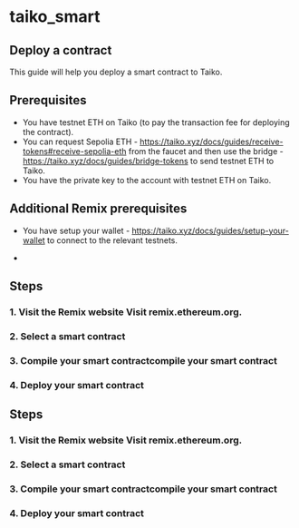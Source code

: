 # taiko_smart

## Deploy a contract
This guide will help you deploy a smart contract to Taiko.

## Prerequisites
- You have testnet ETH on Taiko (to pay the transaction fee for deploying the contract).
- You can request Sepolia ETH - https://taiko.xyz/docs/guides/receive-tokens#receive-sepolia-eth from the faucet and then use the bridge - https://taiko.xyz/docs/guides/bridge-tokens to send testnet ETH to Taiko.
- You have the private key to the account with testnet ETH on Taiko.


## Additional Remix prerequisites
- You have setup your wallet - https://taiko.xyz/docs/guides/setup-your-wallet to connect to the relevant testnets.

- 
## Steps
### 1. Visit the Remix website Visit remix.ethereum.org.
### 2. Select a smart contract
### 3. Compile your smart contractcompile your smart contract
### 4. Deploy your smart contract

## Steps
### 1. Visit the Remix website Visit remix.ethereum.org.
### 2. Select a smart contract
### 3. Compile your smart contractcompile your smart contract
### 4. Deploy your smart contract
